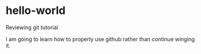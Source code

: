 # hello-world
Reviewing git tutorial

I am going to learn how to properly use github rather than continue winging it.

